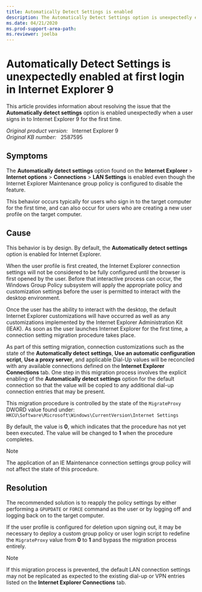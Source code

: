 ```yaml
---
title: Automatically Detect Settings is enabled 
description: The Automatically Detect Settings option is unexpectedly enabled as soon as the user launches Internet Explorer 9 for the first time.
ms.date: 04/21/2020
ms.prod-support-area-path: 
ms.reviewer: joelba
---
```

# Automatically Detect Settings is unexpectedly enabled at first login in Internet Explorer 9

This article provides information about resolving the issue that the **Automatically detect settings** option is enabled unexpectedly when a user signs in to Internet Explorer 9 for the first time.

_Original product version:_ &nbsp; Internet Explorer 9  
_Original KB number:_ &nbsp; 2587595

## Symptoms

The **Automatically detect settings** option found on the **Internet Explorer** > **Internet options** > **Connections** > **LAN Settings** is enabled even though the Internet Explorer Maintenance group policy is configured to disable the feature.

This behavior occurs typically for users who sign in to the target computer for the first time, and can also occur for users who are creating a new user profile on the target computer.

## Cause

This behavior is by design. By default, the **Automatically detect settings** option is enabled for Internet Explorer.

When the user profile is first created, the Internet Explorer connection settings will not be considered to be fully configured until the browser is first opened by the user. Before that interactive process can occur, the Windows Group Policy subsystem will apply the appropriate policy and customization settings before the user is permitted to interact with the desktop environment.

Once the user has the ability to interact with the desktop, the default Internet Explorer customizations will have occurred as well as any customizations implemented by the Internet Explorer Administration Kit (IEAK). As soon as the user launches Internet Explorer for the first time, a connection setting migration procedure takes place.

As part of this setting migration, connection customizations such as the state of the **Automatically detect settings**, **Use an automatic configuration script**, **Use a proxy server**, and applicable Dial-Up values will be reconciled with any available connections defined on the **Internet Explorer Connections** tab. One step in this migration process involves the explicit enabling of the **Automatically detect settings** option for the default connection so that the value will be copied to any additional dial-up connection entries that may be present.

This migration procedure is controlled by the state of the `MigrateProxy` DWORD value found under:  
`HKCU\Software\Microsoft\Windows\CurrentVersion\Internet Settings`

By default, the value is **0**, which indicates that the procedure has not yet been executed. The value will be changed to **1** when the procedure completes.

> [!NOTE]
> The application of an IE Maintenance connection settings group policy will not affect the state of this procedure.

## Resolution

The recommended solution is to reapply the policy settings by either performing a `GPUPDATE` or `FORCE` command as the user or by logging off and logging back on to the target computer.

If the user profile is configured for deletion upon signing out, it may be necessary to deploy a custom group policy or user login script to redefine the `MigrateProxy` value from **0** to **1** and bypass the migration process entirely.

> [!NOTE]
> If this migration process is prevented, the default LAN connection settings may not be replicated as expected to the existing dial-up or VPN entries listed on the **Internet Explorer Connections** tab.
